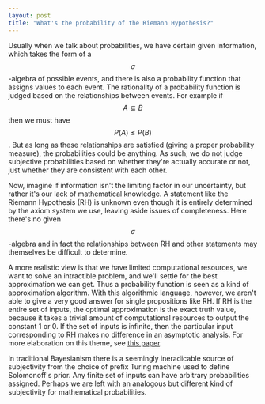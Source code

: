 ```yaml
---
layout: post
title: "What's the probability of the Riemann Hypothesis?"
---
```


Usually when we talk about probabilities, we have certain given information,
which takes the form of a $$\sigma$$-algebra of possible events, and there is
also a probability function that assigns values to each event.
The rationality of a probability function is judged based on the relationships
between events.
For example if $$A \subseteq B$$ then we must have $$P(A) \leq P(B)$$.
But as long as these relationships are satisfied (giving a proper probability
measure), the probabilities could be anything.
As such, we do not judge subjective probabilities based on whether they're
actually accurate or not, just whether they are consistent with each other.

Now, imagine if information isn't the limiting factor in our uncertainty,
but rather it's our lack of mathematical knowledge.
A statement like the Riemann Hypothesis (RH) is unknown even though it is
entirely determined by the axiom system we use, leaving aside issues of
completeness.
Here there's no given $$\sigma$$-algebra and in fact the relationships
between RH and other statements may themselves be difficult to determine.

A more realistic view is that we have limited computational resources, we want
to solve an intractible problem, and we'll settle for the best approximation we
can get.
Thus a probability function is seen as a kind of approximation algorithm.
With this algorithmic language, however, we aren't able to give a very good
answer for single propositions like RH.
If RH is the entire set of inputs, the optimal approximation is the exact
truth value, because it takes a trivial amount of computational resources to
output the constant 1 or 0.
If the set of inputs is infinite, then the particular input corresponding to
RH makes no difference in an asymptotic analysis.
For more elaboration on this theme, see [this
paper](https://arxiv.org/pdf/1708.09032.pdf).

In traditional Bayesianism there is a seemingly ineradicable source of
subjectivity from the choice of prefix Turing machine used to define
Solomonoff's prior.
Any finite set of inputs can have arbitrary probabilities assigned.
Perhaps we are left with an analogous but different kind of subjectivity for
mathematical probabilities.


